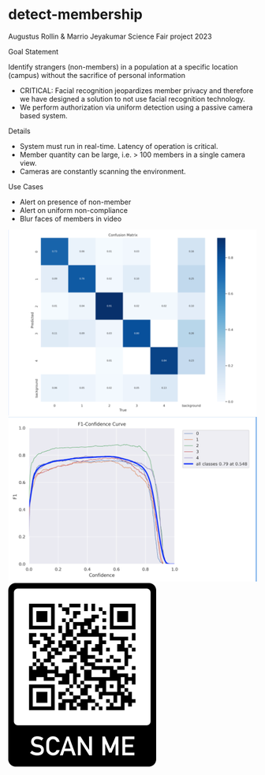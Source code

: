 # detect-membership
Augustus Rollin &amp; Marrio Jeyakumar Science Fair project 2023

Goal Statement

Identify strangers (non-members) in a population at a specific location (campus) without the sacrifice of personal information

- CRITICAL: Facial recognition jeopardizes member privacy and therefore we have designed a solution to not use facial recognition technology.
- We perform authorization via uniform detection using a passive camera based system.

Details

- System must run in real-time.  Latency of operation is critical.
- Member quantity can be large, i.e. > 100 members in a single camera view.
- Cameras are constantly scanning the environment.

Use Cases

- Alert on presence of non-member
- Alert on uniform non-compliance
- Blur faces of members in video

![view](./images/confusionMatrix.png)
![view](./images/confidenceCurve.png)
![view](./images/frame.png)

